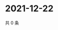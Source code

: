 # 2021-12-22

共 0 条

<!-- BEGIN WEIBO -->
<!-- 最后更新时间 Wed Dec 22 2021 08:53:30 GMT+0800 (China Standard Time) -->

<!-- END WEIBO -->
